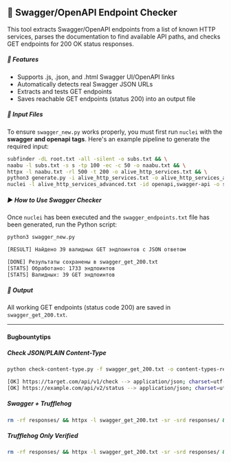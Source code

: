 ## 🧪 Swagger/OpenAPI Endpoint Checker

This tool extracts Swagger/OpenAPI endpoints from a list of known HTTP services, parses the documentation to find available API paths, and checks GET endpoints for 200 OK status responses.

##### 🚀 Features
- Supports .js, .json, and .html Swagger UI/OpenAPI links
- Automatically detects real Swagger JSON URLs
- Extracts and tests GET endpoints
- Saves reachable GET endpoints (status 200) into an output file

##### 📂 Input Files
To ensure `swagger_new.py` works properly, you must first run `nuclei` with the **swagger and openapi tags**. Here's an example pipeline to generate the required input:
```bash
subfinder -dL root.txt -all -silent -o subs.txt && \
naabu -l subs.txt -s s -tp 100 -ec -c 50 -o naabu.txt && \
httpx -l naabu.txt -rl 500 -t 200 -o alive_http_services.txt && \
python3 generate.py -i alive_http_services.txt -o alive_http_services_advanced.txt && \
nuclei -l alive_http_services_advanced.txt -id openapi,swagger-api -o swagger_endpoints.txt -rl 1000 -c 100
```

##### ▶️ How to Use Swagger Checker
Once `nuclei` has been executed and the `swagger_endpoints.txt` file has been generated, run the Python script:
```bash
python3 swagger_new.py

[RESULT] Найдено 39 валидных GET эндпоинтов с JSON ответом

[DONE] Результаты сохранены в swagger_get_200.txt
[STATS] Обработано: 1733 эндпоинтов
[STATS] Валидных: 39 GET эндпоинтов
```
##### 📄 Output
All working GET endpoints (status code 200) are saved in `swagger_get_200.txt`.

---
#### Bugbountytips

##### Check JSON/PLAIN Content-Type

```bash
python check-content-type.py -f swagger_get_200.txt -o content-types-results.txt

[OK] https://target.com/api/v1/check --> application/json; charset=utf-8
[OK] https://example.com/api/v2/status --> application/json; charset=utf-8
```

##### Swagger + Trufflehog
```bash
rm -rf responses/ && httpx -l swagger_get_200.txt -sr -srd responses/ && trufflehog filesystem responses/ > trufflehog_results.txt
```
##### Trufflehog Only Verified
```bash
rm -rf responses/ && httpx -l swagger_get_200.txt -sr -srd responses/ && trufflehog filesystem responses/ --only-verified > trufflehog_verified_results.txt
```
